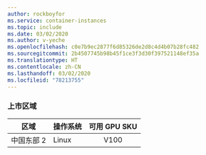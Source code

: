 ```yaml
---
author: rockboyfor
ms.service: container-instances
ms.topic: include
ms.date: 03/02/2020
ms.author: v-yeche
ms.openlocfilehash: c0e7b9ec2877f6d85326de2d8c4d4b07b28fc482
ms.sourcegitcommit: 2b4507745b98b45f1ce3f3d30f397521148ef35a
ms.translationtype: HT
ms.contentlocale: zh-CN
ms.lasthandoff: 03/02/2020
ms.locfileid: "78213755"
---
```

### <a name="region-availability"></a>上市区域

| 区域 | 操作系统 | 可用 GPU SKU |
| -------- | ---- | :-----------: |
| 中国东部 2 | Linux |  V100 |

<!-- Update_Description: update meta properties, wording update, update link -->